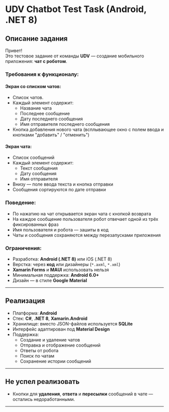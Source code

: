 # UDV Chatbot Test Task (Android, .NET 8)

## Описание задания

Привет!  
Это тестовое задание от команды **UDV** — создание мобильного приложения: **чат с роботом**.

###  Требования к функционалу:

#### Экран со списком чатов:
- Список чатов.
- Каждый элемент содержит:
  - Название чата
  - Последнее сообщение
  - Дату последнего сообщения
  - Имя отправителя последнего сообщения
- Кнопка добавления нового чата (всплывающее окно с полем ввода и кнопками "добавить" / "отменить")

#### Экран чата:
- Список сообщений
- Каждый элемент содержит:
  - Текст сообщения
  - Дату сообщения
  - Имя отправителя
- Внизу — поле ввода текста и кнопка отправки
- Сообщения сортируются по дате отправки

###  Поведение:
- По нажатию на чат открывается экран чата с кнопкой возврата
- На каждое сообщение пользователя робот отвечает одной из трёх фиксированных фраз
- Имя пользователя и робота — зашиты в код
- Чаты и сообщения сохраняются между перезапусками приложения

###  Ограничения:
- Разработка: **Android (.NET 8)** или iOS (.NET 8)
- Верстка: через **код** или дизайнеры (`*.axml`, `*.xml`)
- **Xamarin Forms** и **MAUI** использовать нельзя
- Минимальная поддержка: **Android 6.0+**
- Дизайн — в стиле **Google Material**

---

##  Реализация

- Платформа: **Android**
- Стек: **C#**, **.NET 8**, **Xamarin.Android**
- Хранилище: вместо JSON-файлов используется **SQLite**
- Интерфейс адаптирован под **Material Design**
- Поддержка:
  - Создание и удаление чатов
  - Отправка и отображение сообщений
  - Ответы от робота
  - Поиск по чатам
  - Сохранение истории сообщений

---

##  Не успел реализовать

- Кнопки для **удаления**, **ответа** и **пересылки** сообщений в чате — остались недоработанными.

---

